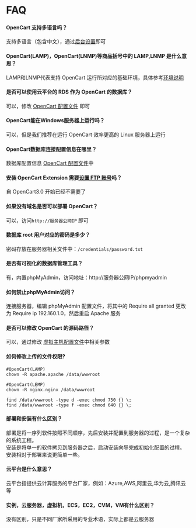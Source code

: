 # FAQ

#### OpenCart 支持多语言吗？

支持多语言（包含中文），通过[后台设置](/zh/solution-more.html#opencart-语言包)即可

#### OpenCart(LAMP)，OpenCart(LNMP)等商品括号中的 LAMP,LNMP 是什么意思？

LAMP和LNMP代表支持 OpenCart 运行所对应的基础环境，具体参考[环境说明](/zh/admin-runtime.html)

#### 是否可以使用云平台的 RDS 作为 OpenCart 的数据库？

可以，修改 [OpenCart 配置文件](/zh/stack-components.html#opencart) 即可

#### OpenCart能在Windows服务器上运行吗？

可以，但是我们推荐在运行 OpenCart 效率更高的 Linux 服务器上运行

#### OpenCart数据库连接配置信息在哪里？

数据库配置信息 [OpenCart 配置文件](/zh/stack-components.html#opencart)中

#### 安装 OpenCart Extension 需要[设置 FTP 账号](http://docs.opencart.com/en-gb/extension/installer/)吗？

自 OpenCart3.0 开始已经不需要了

#### 如果没有域名是否可以部署 OpenCart？

可以，访问`http://服务器公网IP` 即可

#### 数据库 root 用户对应的密码是多少？

密码存放在服务器相关文件中：`/credentials/password.txt`

#### 是否有可视化的数据库管理工具？

有，内置phpMyAdmin，访问地址：http://服务器公网IP/phpmyadmin

#### 如何禁止phpMyAdmin访问？

连接服务器，编辑 phpMyAdmin 配置文件，将其中的 Require all granted 更改为 Require ip 192.160.1.0，然后重启 Apache 服务

#### 是否可以修改 OpenCart 的源码路径？

可以，通过修改 [虚拟主机配置文件](/zh/stack-components.md#opencart)中相关参数

#### 如何修改上传的文件权限?

```shell
#OpenCart(LAMP)
chown -R apache.apache /data/wwwroot

#OpenCart(LEMP)
chown -R nginx.nginx /data/wwwroot

find /data/wwwroot -type d -exec chmod 750 {} \;
find /data/wwwroot -type f -exec chmod 640 {} \;
```
#### 部署和安装有什么区别？

部署是将一序列软件按照不同顺序，先后安装并配置到服务器的过程，是一个复杂的系统工程。  
安装是将单一的软件拷贝到服务器之后，启动安装向导完成初始化配置的过程。  
安装相对于部署来说更简单一些。 

#### 云平台是什么意思？

云平台指提供云计算服务的平台厂家，例如：Azure,AWS,阿里云,华为云,腾讯云等

#### 实例，云服务器，虚拟机，ECS，EC2，CVM，VM有什么区别？

没有区别，只是不同厂家所采用的专业术语，实际上都是云服务器